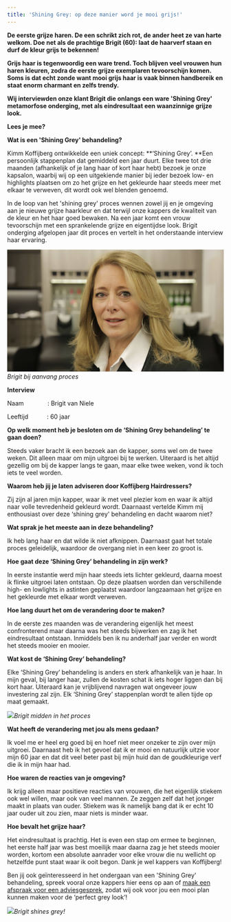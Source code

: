 ```yaml
---
title: 'Shining Grey: op deze manier word je mooi grijs!'
---
```



**De eerste grijze haren. De een schrikt zich rot, de ander heet ze van harte welkom. Doe net als de prachtige Brigit (60): laat de haarverf staan en durf de kleur grijs te bekennen!**

**Grijs haar is tegenwoordig een ware trend. Toch blijven veel vrouwen hun haren kleuren, zodra de eerste grijze exemplaren tevoorschijn komen. Soms is dat echt zonde want mooi grijs haar is vaak binnen handbereik en staat enorm charmant en zelfs trendy.**

**Wij interviewden onze klant Brigit die onlangs een ware 'Shining Grey' metamorfose onderging, met als eindresultaat een waanzinnige grijze look.**

**Lees je mee?**

**Wat is een 'Shining Grey' behandeling?**

Kimm Koffijberg ontwikkelde een uniek concept: **‘Shining Grey’.&nbsp;**Een persoonlijk stappenplan dat gemiddeld een jaar duurt. Elke twee tot drie maanden (afhankelijk of je lang haar of kort haar hebt) bezoek je onze kapsalon, waarbij wij op een uitgekiende manier bij ieder bezoek low- en highlights plaatsen om zo het grijze en het gekleurde haar steeds meer met elkaar te verweven, dit wordt ook wel blenden genoemd.

In de loop van het 'shining grey' proces wennen zowel jij en je omgeving aan je nieuwe grijze haarkleur en dat terwijl onze kappers de kwaliteit van de kleur en het haar goed bewaken. Na een jaar komt een vrouw tevoorschijn met een sprankelende grijze en eigentijdse look. Brigit onderging afgelopen jaar dit proces en vertelt in het onderstaande interview haar ervaring.

![](/uploads/versions/shining-grey-voor---x----2048-1152x---.jpg)*Brigit bij aanvang proces*

**Interview**

Naam &nbsp; &nbsp; &nbsp; &nbsp; &nbsp; &nbsp;&nbsp; : Brigit van Niele

Leeftijd &nbsp; &nbsp; &nbsp; &nbsp; &nbsp; : 60 jaar

**Op welk moment heb je besloten om de ‘Shining Grey behandeling’ te gaan doen?**

Steeds vaker bracht ik een bezoek aan de kapper, soms wel om de twee weken. Dit alleen maar om mijn uitgroei bij te werken. Uiteraard is het altijd gezellig om bij de kapper langs te gaan, maar elke twee weken, vond ik toch iets te veel worden.

**Waarom heb jij je laten adviseren door Koffijberg Hairdressers?**

Zij zijn al jaren mijn kapper, waar ik met veel plezier kom en waar ik altijd naar volle tevredenheid gekleurd wordt. Daarnaast vertelde Kimm mij enthousiast over deze ‘shining grey' behandeling en dacht waarom niet?

**Wat sprak je het meeste aan in deze behandeling?**

Ik heb lang haar en dat wilde ik niet afknippen. Daarnaast gaat het totale proces geleidelijk, waardoor de overgang niet in een keer zo groot is.

**Hoe gaat deze ‘Shining Grey’ behandeling in zijn werk?**

In eerste instantie werd mijn haar steeds iets lichter gekleurd, daarna moest ik flinke uitgroei laten ontstaan. Op deze plaatsen worden dan verschillende high- en lowlights in astinten geplaatst waardoor langzaamaan het grijze en het gekleurde met elkaar wordt verweven.

**Hoe lang duurt het om de verandering door te maken?**

In de eerste zes maanden was de verandering eigenlijk het meest confronterend maar daarna was het steeds bijwerken en zag ik het eindresultaat ontstaan. Inmiddels ben ik nu anderhalf jaar verder en wordt het steeds mooier en mooier.

**Wat kost de ‘Shining Grey’ behandeling?**

Elke ‘Shining Grey’ behandeling is anders en sterk afhankelijk van je haar. In mijn geval, bij langer haar, zullen de kosten schat ik iets hoger liggen dan bij kort haar. Uiteraard kan je vrijblijvend navragen wat ongeveer jouw investering zal zijn. Elk ‘Shining Grey’ stappenplan wordt te allen tijde op maat gemaakt.&nbsp;

![](/uploads/versions/shining-grey-2---x----5760-3240x---.jpg)*Brigit midden in het proces*

**Wat heeft de verandering met jou als mens gedaan?**

Ik voel me er heel erg goed bij en hoef niet meer onzeker te zijn over mijn uitgroei. Daarnaast heb ik het gevoel dat ik er mooi en natuurlijk uitzie voor mijn 60 jaar en dat dit veel beter past bij mijn huid dan de goudkleurige verf die ik in mijn haar had.

**Hoe waren de reacties van je omgeving?**

Ik krijg alleen maar positieve reacties van vrouwen, die het eigenlijk stiekem ook wel willen, maar ook van veel mannen. Ze zeggen zelf dat het jonger maakt in plaats van ouder. Stiekem was ik namelijk bang dat ik er echt 10 jaar ouder uit zou zien, maar niets is minder waar.

**Hoe bevalt het grijze haar?**

Het eindresultaat is prachtig. Het is even een stap om ermee te beginnen, het eerste half jaar was best moeilijk maar daarna zag je het steeds mooier worden, kortom een absolute aanrader voor elke vrouw die nu wellicht op hetzelfde punt staat waar ik ooit begon. Dank je wel kappers van Koffijberg!

Ben jij ook ge&iuml;nteresseerd in het ondergaan van een 'Shining Grey' behandeling, spreek vooral onze kappers hier eens op aan of [maak een afspraak voor een adviesgesprek](http://www.koffijberg.nl/contact/), zodat wij ook voor jou een mooi plan kunnen maken voor de ‘perfect grey look’!

![](/uploads/versions/shining-grey-3---x----5760-3240x---.jpg)*Brigit shines grey!*